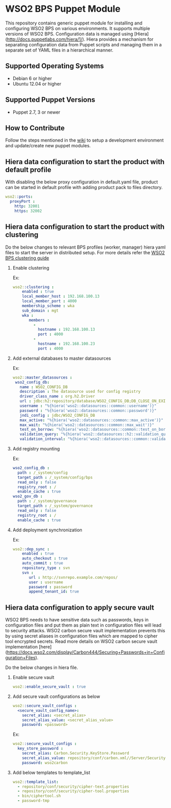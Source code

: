 # WSO2 BPS Puppet Module

This repository contains generic puppet module for installing and configuring WSO2 BPS on various environments. It
supports multiple versions of WSO2 BPS. Configuration data is managed using [Hiera] (http://docs.puppetlabs.com/hiera/1/). 
Hiera provides a mechanism for separating configuration data from Puppet scripts and managing them in
 a separate set of YAML files in a hierarchical manner.

## Supported Operating Systems

- Debian 6 or higher
- Ubuntu 12.04 or higher

## Supported Puppet Versions

- Puppet 2.7, 3 or newer

## How to Contribute
Follow the steps mentioned in the [wiki](https://github.com/wso2/puppet-modules/wiki) to setup a development
environment and update/create new puppet modules.

## Hiera data configuration to start the product with default profile
With disabling the below proxy configuration in default.yaml file, product can be started in default profile with
adding product pack to files directory.

```yaml
wso2::ports:
  proxyPort :
    http: 32001
    https: 32002
```

## Hiera data configuration to start the product with clustering
Do the below changes to relevant BPS profiles (worker, manager) hiera yaml files to start the server in distributed
setup. For more details refer the [WSO2 BPS clustering guide](https://docs.wso2.com/display/CLUSTER44x/Clustering+Business+Process+Server+3.5.0+and+3.5.1)

1. Enable clustering

   Ex:
    ```yaml
    wso2::clustering :
        enabled : true
        local_member_host : 192.168.100.13
        local_member_port : 4000
        membership_scheme : wka
        sub_domain : mgt
        wka :
           members :
             -
               hostname : 192.168.100.13
               port : 4000
             -
               hostname : 192.168.100.23
               port : 4000
    ```

2. Add external databases to master datasources

   Ex:
    ```yaml
    wso2::master_datasources :
     wso2_config_db:
       name : WSO2_CONFIG_DB
       description : The datasource used for config registry
       driver_class_name : org.h2.Driver
       url : jdbc:h2:repository/database/WSO2_CONFIG_DB;DB_CLOSE_ON_EXIT=FALSE;LOCK_TIMEOUT=60000
       username : "%{hiera('wso2::datasources::common::username')}"
       password : "%{hiera('wso2::datasources::common::password')}"
       jndi_config : jdbc/WSO2_CONFIG_DB
       max_active: "%{hiera('wso2::datasources::common::max_active')}"
       max_wait: "%{hiera('wso2::datasources::common::max_wait')}"
       test_on_borrow: "%{hiera('wso2::datasources::common::test_on_borrow')}"
       validation_query: "%{hiera('wso2::datasources::h2::validation_query')}"
       validation_interval: "%{hiera('wso2::datasources::common::validation_interval')}"

    ```

3. Add registry mounting

   Ex:
    ```yaml
    wso2_config_db :
      path : /_system/config
      target_path : /_system/config/bps
      read_only : false
      registry_root : /
      enable_cache : true
    wso2_gov_db :
      path : /_system/governance
      target_path : /_system/governance
      read_only : false
      registry_root : /
      enable_cache : true
    ```

4. Add deployment synchronization

    Ex:
    ```yaml
    wso2::dep_sync :
        enabled : true
        auto_checkout : true
        auto_commit : true
        repository_type : svn
        svn :
           url : http://svnrepo.example.com/repos/
           user : username
           password : password
           append_tenant_id: true
    ```

## Hiera data configuration to apply secure vault
WSO2 BPS needs to have sensitive data such as passwords, keys in configuration files and put them as plain text in
configuration files will lead to security attacks. WSO2 carbon secure vault implementation prevents this by using
secret aliases in configuration files which are mapped to cipher tool encrypted secrets. Read more details on WSO2
carbon secure vault implementation [here] (https://docs.wso2.com/display/Carbon444/Securing+Passwords+in+Configuration+Files).

Do the below changes in hiera file.

1. Enable secure vault

    ```yaml
    wso2::enable_secure_vault : true
    ```

2. Add secure vault configurations as below

    ```yaml
    wso2::secure_vault_configs :
      <secure_vault_config_name>:
        secret_alias: <secret_alias>
        secret_alias_value: <secret_alias_value>
        password: <password>
    ```

    Ex:
    ```yaml
    wso2::secure_vault_configs :
      key_store_password :
        secret_alias: Carbon.Security.KeyStore.Password
        secret_alias_value: repository/conf/carbon.xml//Server/Security/KeyStore/Password,false
        password: wso2carbon
    ```

3. Add below templates to template_list

    ```yaml
    wso2::template_list:
      - repository/conf/security/cipher-text.properties
      - repository/conf/security/cipher-tool.properties
      - bin/ciphertool.sh
      - password-tmp
    ```
